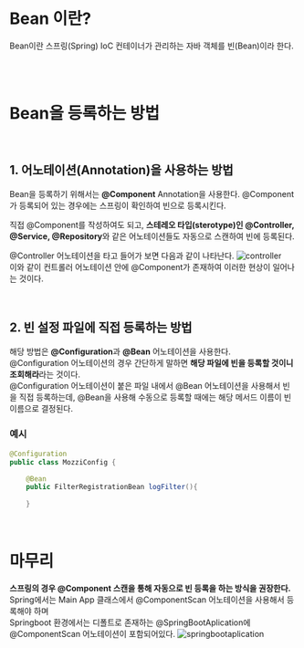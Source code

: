 # **Bean 이란?**
Bean이란 스프링(Spring) IoC 컨테이너가 관리하는 자바 객체를 빈(Bean)이라 한다.

<br><br>

# **Bean을 등록하는 방법**

<br>

## **1. 어노테이션(Annotation)을 사용하는 방법**
Bean을 등록하기 위해서는 **@Component** Annotation을 사용한다. @Component가 등록되어 있는 경우에는 스프링이 확인하여 빈으로 등록시킨다.   

직접 @Component를 작성하여도 되고, **스테레오 타입(sterotype)인 @Controller, @Service, @Repository**와 같은 어노테이션들도 자동으로 스캔하여 빈에 등록된다.   

@Controller 어노테이션을 타고 들어가 보면 다음과 같이 나타난다.
![controller](https://img1.daumcdn.net/thumb/R1280x0/?scode=mtistory2&fname=https%3A%2F%2Fblog.kakaocdn.net%2Fdn%2FcXLjRP%2FbtrK9zcfZwW%2F4ksVYnymsNnWSpMhyq2JXk%2Fimg.png)   
이와 같이 컨트롤러 어노테이션 안에 @Component가 존재하여 이러한 현상이 일어나는 것이다.

<br>

## **2. 빈 설정 파일에 직접 등록하는 방법**
해당 방법은 **@Configuration**과 **@Bean** 어노테이션을 사용한다.   
@Configuration 어노테이션의 경우 간단하게 말하면 **해당 파일에 빈을 등록할 것이니 조회해라**라는 것이다.   
@Configuration 어노테이션이 붙은 파일 내에서 @Bean 어노테이션을 사용해서 빈을 직접 등록하는데, @Bean을 사용해 수동으로 등록할 때에는 해당 메서드 이름이 빈 이름으로 결정된다.
### 예시
```java
@Configuration
public class MozziConfig {

    @Bean
    public FilterRegistrationBean logFilter(){
    
    }
```

<br>

# **마무리**
**스프링의 경우 @Component 스캔을 통해 자동으로 빈 등록을 하는 방식을 권장한다.**   
Spring에서는 Main App 클래스에서 @ComponentScan 어노테이션을 사용해서 등록해야 하며   
Springboot 환경에서는 디폴트로 존재하는 @SpringBootAplication에 @ComponentScan 어노테이션이 포함되어있다.
![springbootaplication](https://img1.daumcdn.net/thumb/R1280x0/?scode=mtistory2&fname=https%3A%2F%2Fblog.kakaocdn.net%2Fdn%2FbAHFXy%2FbtrK7DzlASQ%2FrkTLmaZUQhKdAL9QmKdI11%2Fimg.png)


